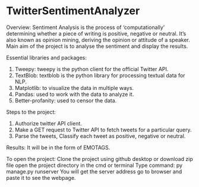 # TwitterSentimentAnalyzer
Overview:
 Sentiment Analysis is the process of ‘computationally’ determining whether a piece of writing is positive, negative or neutral. It’s also known as opinion mining, deriving the opinion or attitude of a speaker. Main aim of the project is to analyse the sentiment and display the results.

Essential libraries and packages:
1. Tweepy: tweepy is the python client for the official Twitter API. 
2. TextBlob: textblob is the python library for processing textual data for NLP.
3. Matplotlib: to visualize the data in multiple ways.
4. Pandas: used to work with the data to analyze it.
5. Better-profanity: used to censor the data.

Steps to the project: 
1. Authorize twitter API client. 
2. Make a GET request to Twitter API to fetch tweets for a particular query. 
3. Parse the tweets,  Classify each tweet as positive, negative or neutral.

Results:
It will be in the form of EMOTAGS.

To open the project:
Clone the project using github desktop or download zip file
open the project directory in the cmd or terminal
Type command:  py manage.py runserver
You will get the server address go to browser and paste it to see the webpage.
